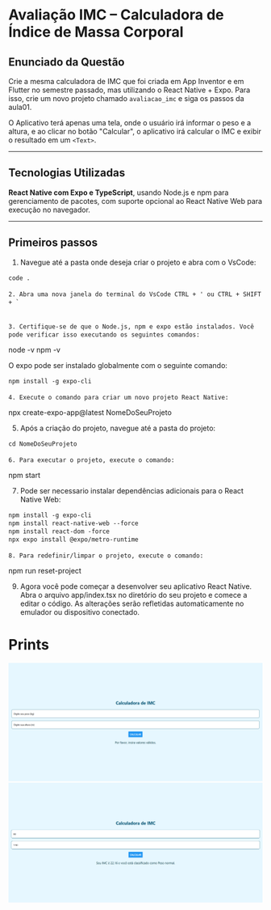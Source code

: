 # Avaliação IMC – Calculadora de Índice de Massa Corporal

## Enunciado da Questão

Crie a mesma calculadora de IMC que foi criada em App Inventor e em Flutter no semestre passado, mas utilizando o React Native + Expo. Para isso, crie um novo projeto chamado `avaliacao_imc` e siga os passos da aula01.

O Aplicativo terá apenas uma tela, onde o usuário irá informar o peso e a altura, e ao clicar no botão "Calcular", o aplicativo irá calcular o IMC e exibir o resultado em um `<Text>`.

---

## Tecnologias Utilizadas

**React Native com Expo e TypeScript**, usando Node.js e npm para gerenciamento de pacotes, com suporte opcional ao React Native Web para execução no navegador.

---

## Primeiros passos

1. Navegue até a pasta onde deseja criar o projeto e abra com o VsCode: 
```
code .

2. Abra uma nova janela do terminal do VsCode CTRL + ' ou CTRL + SHIFT + `


3. Certifique-se de que o Node.js, npm e expo estão instalados. Você pode verificar isso executando os seguintes comandos:
```
node -v
npm -v

O expo pode ser instalado globalmente com o seguinte comando:
```
npm install -g expo-cli

4. Execute o comando para criar um novo projeto React Native:
```
npx create-expo-app@latest NomeDoSeuProjeto

5. Após a criação do projeto, navegue até a pasta do projeto:
```
cd NomeDoSeuProjeto

6. Para executar o projeto, execute o comando:
```
npm start

7. Pode ser necessario instalar dependências adicionais para o React Native Web:
```
npm install -g expo-cli
npm install react-native-web --force
npm install react-dom -force
npx expo install @expo/metro-runtime

8. Para redefinir/limpar o projeto, execute o comando:
```
npm run reset-project

9. Agora você pode começar a desenvolver seu aplicativo React Native. Abra o arquivo app/index.tsx no diretório do seu projeto e comece a editar o código. As alterações serão refletidas automaticamente no emulador ou dispositivo conectado.

# Prints

![Tela Inicial](img/1.png)
![Tela Inicial](img/2.png)
